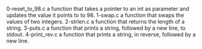 0-reset_to_98.c a function that takes a pointer to an int as parameter and updates the value it points to to 98.
1-swap.c a function that swaps the values of two integers.
2-strlen.c a function that returns the length of a string.
3-puts.c a function that prints a string, followed by a new line, to stdout.
4-print_rev.c a function that prints a string, in reverse, followed by a new line.
